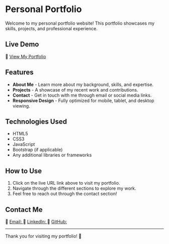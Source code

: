 # Personal Portfolio

Welcome to my personal portfolio website! This portfolio showcases my skills, projects, and professional experience.

## Live Demo

🔗 [View My Portfolio](https://pronad1.github.io/Personal-Portfolio/)

## Features

- **About Me** - Learn more about my background, skills, and expertise.
- **Projects** - A showcase of my recent work and contributions.
- **Contact** - Get in touch with me through email or social media links.
- **Responsive Design** - Fully optimized for mobile, tablet, and desktop viewing.

## Technologies Used

- HTML5
- CSS3
- JavaScript
- Bootstrap (if applicable)
- Any additional libraries or frameworks

## How to Use

1. Click on the live URL link above to visit my portfolio.
2. Navigate through the different sections to explore my work.
3. Feel free to reach out through the contact section!

## Contact Me

📧 [Email: ](prosenjit1156@gmail.com)
🔗 [LinkedIn: ](https://www.linkedin.com/in/prosenjit-mondol-615342266/)
🐙 [GitHub: ](https://github.com/pronad1)

---

Thank you for visiting my portfolio! 🚀

